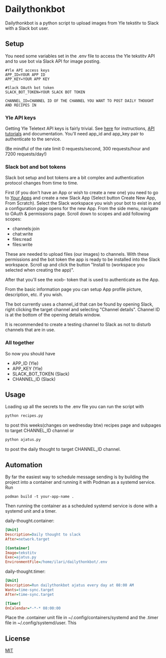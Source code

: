 # Dailythonkbot

Dailythonkbot is a python script to upload images from Yle tekstitv to Slack with a Slack bot user.




## Setup
You need some variables set in the .env file to access the Yle tekstitv API and to use bot via Slack API for image posting.

```
#Yle API access keys
APP_ID=YOUR APP ID
APP_KEY=YOUR APP KEY

#Slack OAuth bot token
SLACK_BOT_TOKEN=YOUR SLACK BOT TOKEN

CHANNEL_ID=CHANNEL ID OF THE CHANNEL YOU WANT TO POST DAILY THOUGHT AND RECIPES IN
```
### Yle API keys

Getting Yle Teletext API keys is fairly trivial. See [here](https://developer.yle.fi/en/index.html) for instructions, [API tutorials](https://developer.yle.fi/tutorial-get-teletext-images/index.html) and documentation. You'll need app_id and app_key pair to authenticate to the service.

(Be mindful of the rate limit 0 requests/second, 300 requests/hour and 7200 requests/day!)

### Slack bot and bot tokens
Slack bot setup and bot tokens are a bit complex and authentication protocol changes from time to time.

First (if you don't have an App or wish to create a new one) you need to go to [Your Apps](https://api.slack.com/apps/) and create a new Slack App (Select button Create New App, From Scratch). Select the Slack workspace you wish your bot to exist in and a configuration page opens for the new App. From the side menu, navigate to OAuth & permissions page. Scroll down to scopes and add following scopes:

- channels:join
- chat:write
- files:read
- files:write

These are needed to upload files (our images) to channels. With these permissions and the bot token the app is ready to be installed into the Slack workspace. Scroll up and click the button "Install to (workspace you selected when creating the app)".

After that you'll see the xoxb- token that is used to authenticate as the App.

From the basic information page you can setup App profile picture, description, etc. if you wish.

The bot currently uses a channel_id that can be found by opening Slack, right clicking the target channel and selecting "Channel details". Channel ID is at the bottom of the opening details window.

It is recommended to create a testing channel to Slack as not to disturb channels that are in use.

### All together
So now you should have
- APP_ID (Yle)
- APP_KEY (Yle)
- SLACK_BOT_TOKEN (Slack)
- CHANNEL_ID (Slack)


## Usage
Loading up all the secrets to the .env file you can run the script with
```python
python recipes.py
```
to post this weeks(changes on wednesday btw) recipes page and subpages to target CHANNEL_ID channel or

```python
python ajatus.py
```
to post the daily thought to target CHANNEL_ID channel.


## Automation
By far the easiest way to schedule message sending is by building the project into a container and running it with Podman as a systemd service. Run
```docker
podman build -t your-app-name .
```

Then running the container as a scheduled systemd service is done with a systemd unit and a timer.

daily-thought.container:
```ini
[Unit]
Description=Daily thought to slack
After=network.target

[Container]
Image=tekstitv
Exec=ajatus.py
EnvironmentFile=/home/ilari/dailythonkbot/.env
```
daily-thought.timer:
```ini
[Unit]
Description=Run dailythonkbot ajatus every day at 08:00 AM
Wants=time-sync.target
After=time-sync.target

[Timer]
OnCalendar=*-*-* 08:00:00
```

Place the .container unit file in ~/.config/containers/systemd and the .timer file in ~/.config/systemd/user. This


## License

[MIT](https://choosealicense.com/licenses/mit/)
